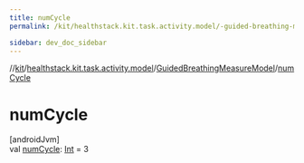 ```yaml
---
title: numCycle
permalink: /kit/healthstack.kit.task.activity.model/-guided-breathing-measure-model/num-cycle.html

sidebar: dev_doc_sidebar
---
```

//[kit](../../../index.html)/[healthstack.kit.task.activity.model](../index.html)/[GuidedBreathingMeasureModel](index.html)/[numCycle](num-cycle.html)



# numCycle



[androidJvm]\
val [numCycle](num-cycle.html): [Int](https://kotlinlang.org/api/latest/jvm/stdlib/kotlin/-int/index.html) = 3




